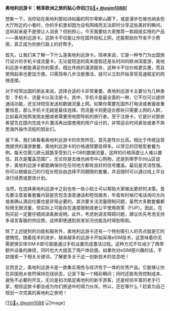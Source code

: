 **奥地利远游卡：畅享欧洲之旅的贴心伴侣[[TG💪+ @esim1088](https://t.me/s/esim1088)]**

想象一下，当你站在奥地利那如诗如画的阿尔卑斯山脚下，或是漫步在维也纳金色大厅附近的小巷时，你的手机里却因为没有网络而无法即时分享这些美好的瞬间。这听起来是不是很让人沮丧？但别担心，今天我要给大家推荐一款超级实用的产品——奥地利远游卡。这款卡不仅能让你在国外轻松上网，还能帮助你节省不少费用，真正成为你旅行路上的好帮手。

首先，让我们来了解一下什么是奥地利远游卡。简单来说，它是一种专门为出国旅行设计的手机卡或流量卡。无论是短途的周末度假还是长时间的欧洲深度游，奥地利远游卡都能满足你的需求。相比传统的漫游服务，这种卡不仅价格更实惠，而且使用起来也更加方便。只需简单几步注册激活，就可以立刻开始享受高速稳定的网络连接。

对于经常出国的朋友来说，选择合适的卡非常重要。奥地利远游卡主要分为几种类型：手机卡、流量卡以及注册卡。其中，手机卡是最全面的一种，它不仅可以提供通话功能，还支持短信发送和数据流量上网。如果你需要在国外打电话或者接收重要信息，那么手机卡无疑是最佳选择。而流量卡则更适合那些只需要上网的人群，比如喜欢拍照发朋友圈或者需要用地图导航的旅行者。至于注册卡，它是针对那些希望先在国内完成卡片激活再出国使用的用户设计的，非常适合时间紧张或者不熟悉海外操作流程的朋友们。

接下来，我们来看看奥地利远游卡的优势所在。首先是性价比高。相比于传统运营商提供的漫游套餐，奥地利远游卡的价格通常要低得多。以常见的日租型套餐为例，每天仅需几欧元就能享受到几十GB的数据流量，这样的价格简直让人难以置信。其次是覆盖范围广。无论你是去维也纳市中心购物，还是到蒂罗尔州山区徒步，奥地利远游卡都能确保你在任何地方都有良好的信号覆盖。最后是灵活性强。你可以根据自己的行程长短自由选择不同期限的套餐，并且随时可以通过线上平台进行续费或更改计划。

当然，在选择奥地利远游卡之前也有一些小贴士可以帮助大家做出更好的决策。首先要注意查看套餐内容是否包含语音通话和短信服务，毕竟有时候打电话询问方向或者确认酒店位置也是非常必要的。其次要关注流量限制问题，虽然大多数套餐都标榜无限流量，但实际上可能存在速度限制或者公平使用政策（FUP）。因此，在购买前一定要仔细阅读条款说明。此外，考虑到语言障碍问题，建议优先考虑支持多语言客服的供应商，这样即使遇到突发状况也能及时得到帮助。

除了上述提到的功能和服务外，奥地利远游卡还有一个特别吸引人的亮点就是它的便携性。随着技术的进步，越来越多的远游卡开始采用eSIM技术，这意味着你无需更换实体SIM卡即可直接通过手机设置完成激活过程。这种方式不仅减少了携带额外设备的麻烦，同时也大大提高了用户体验感。如果你对eSIM感兴趣的话，不妨搜索一下相关关键词，了解更多关于这一创新技术的信息吧！

总而言之，奥地利远游卡是一款集实用性与经济性于一体的优秀产品。它能够让你在异国他乡依然保持在线状态，记录下每一个精彩瞬间；同时还能有效控制成本，避免不必要的开支。无论是初次踏足奥地利的新手游客，还是经验丰富的老手行家，相信这款卡都会成为你们旅途中的得力伙伴。所以，还在等什么？赶紧为自己规划一次完美的奥地利之旅吧！

[[TG💪+ @esim1088](https://t.me/s/esim1088) ![Image](https://i.postimg.cc/4NQfJmqS/Snipaste-2025-05-13-00-14-12.png)]